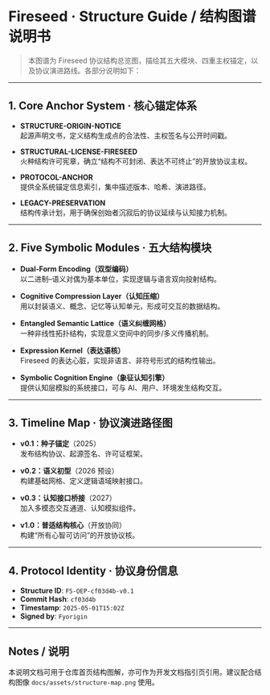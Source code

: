 
# Fireseed · Structure Guide / 结构图谱说明书

> 本图谱为 Fireseed 协议结构总览图，描绘其五大模块、四重主权锚定，以及协议演进路线。各部分说明如下：

---

## 1. Core Anchor System · 核心锚定体系

- **STRUCTURE-ORIGIN-NOTICE**  
  起源声明文书，定义结构生成点的合法性、主权签名与公开时间戳。

- **STRUCTURAL-LICENSE-FIRESEED**  
  火种结构许可宪章，确立“结构不可封闭、表达不可终止”的开放协议主权。

- **PROTOCOL-ANCHOR**  
  提供全系统锚定信息索引，集中描述版本、哈希、演进路径。

- **LEGACY-PRESERVATION**  
  结构传承计划，用于确保创始者沉寂后的协议延续与认知接力机制。

---

## 2. Five Symbolic Modules · 五大结构模块

- **Dual-Form Encoding（双型编码）**  
  以二进制–语义对偶为基本单位，实现逻辑与语言双向投射结构。

- **Cognitive Compression Layer（认知压缩）**  
  用以封装语义、概念、记忆等认知单元，形成可交互的数据结构。

- **Entangled Semantic Lattice（语义纠缠网格）**  
  一种非线性拓扑结构，实现意义空间中的同步/多义传播机制。

- **Expression Kernel（表达语核）**  
  Fireseed 的表达心脏，实现非语言、非符号形式的结构性输出。

- **Symbolic Cognition Engine（象征认知引擎）**  
  提供认知层模拟的系统接口，可与 AI、用户、环境发生结构交互。

---

## 3. Timeline Map · 协议演进路径图

- **v0.1：种子锚定**（2025）  
  发布结构协议、起源签名、许可证框架。

- **v0.2：语义初型**（2026 预设）  
  构建基础网格、定义逻辑语域映射接口。

- **v0.3：认知接口桥接**（2027）  
  加入多模态交互通道、认知模拟组件。

- **v1.0：普适结构核心**（开放协同）  
  构建“所有心智可访问”的开放协议核。

---

## 4. Protocol Identity · 协议身份信息

- **Structure ID**: `FS-OEP-cf03d4b-v0.1`  
- **Commit Hash**: `cf03d4b`  
- **Timestamp**: `2025-05-01T15:02Z`  
- **Signed by**: `Fyorigin`

---

## Notes / 说明

本说明文档可用于仓库首页结构图解，亦可作为开发文档指引页引用。建议配合结构图像 `docs/assets/structure-map.png` 使用。

